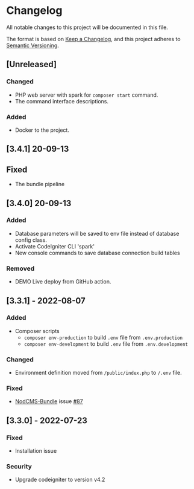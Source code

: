 # Changelog
All notable changes to this project will be documented in this file.

The format is based on [Keep a Changelog](https://keepachangelog.com/en/1.0.0/),
and this project adheres to [Semantic Versioning](https://semver.org/spec/v2.0.0.html).

## [Unreleased]

### Changed
- PHP web server with spark for `composer start` command.
- The command interface descriptions.

### Added
- Docker to the project.

## [3.4.1] 20-09-13
## Fixed
- The bundle pipeline

## [3.4.0] 20-09-13
### Added
- Database parameters will be saved to env file instead of database config class.
- Activate CodeIgniter CLI 'spark'
- New console commands to save database connection build tables
### Removed
- DEMO Live deploy from GitHub action.

## [3.3.1] - 2022-08-07
### Added
- Composer scripts
  - ``composer env-production`` to build ``.env`` file from ``.env.production``
  - ``composer env-development`` to build ``.env`` file from ``.env.development``
### Changed
- Environment definition moved from ``/public/index.php`` to ``/.env`` file.
### Fixed
- [NodCMS-Bundle](https://github.com/khodakhah/nodcms-bundle) issue [#87](https://github.com/khodakhah/nodcms/issues/87)

## [3.3.0] - 2022-07-23
### Fixed
- Installation issue
### Security
- Upgrade codeigniter to version v4.2

